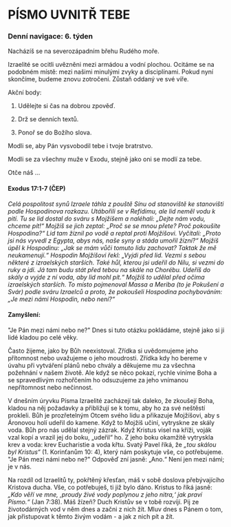 # PÍSMO UVNITŘ TEBE

### Denní navigace: 6. týden

Nacházíš se na severozápadním břehu Rudého moře.

Izraelité se ocitli uvězněni mezi armádou a vodní plochou. Ocitáme se na podobném místě: mezi našimi minulými zvyky a disciplínami. Pokud nyní skončíme, budeme znovu zotročeni. Zůstaň oddaný ve své víře.

Akční body:
1. Udělejte si čas na dobrou zpověď.

2. Drž se denních textů.

3. Ponoř se do Božího slova.

Modli se, aby Pán vysvobodil tebe i tvoje bratrstvo.

Modli se za všechny muže v Exodu, stejně jako oni se modlí za tebe.

Otče náš …


#### Exodus 17:1-7 (ČEP)
*Celá pospolitost synů Izraele táhla z pouště Sínu od stanoviště ke stanovišti podle Hospodinova rozkazu. Utábořili se v Refídimu, ale lid neměl vodu k pití. Tu se lid dostal do sváru s Mojžíšem a naléhali: „Dejte nám vodu, chceme pít!“ Mojžíš se jich zeptal: „Proč se se mnou přete? Proč pokoušíte Hospodina?“ Lid tam žíznil po vodě a reptal proti Mojžíšovi. Vyčítali: „Proto jsi nás vyvedl z Egypta, abys nás, naše syny a stáda umořil žízní?“ Mojžíš úpěl k Hospodinu: „Jak se mám vůči tomuto lidu zachovat? Taktak že mě neukamenují.“ Hospodin Mojžíšovi řekl: „Vyjdi před lid. Vezmi s sebou některé z izraelských starších. Také hůl, kterou jsi udeřil do Nilu, si vezmi do ruky a jdi. Já tam budu stát před tebou na skále na Chorébu. Udeříš do skály a vyjde z ní voda, aby lid mohl pít.“ Mojžíš to udělal před očima izraelských starších. To místo pojmenoval Massa a Meriba (to je Pokušení a Svár) podle sváru Izraelců a proto, že pokoušeli Hospodina pochybováním: „Je mezi námi Hospodin, nebo není?“*

#### Zamyšlení:
"Je Pán mezi námi nebo ne?" Dnes si tuto otázku pokládáme, stejně jako si ji lidé kladou po celé věky.

 Často žijeme, jako by Bůh neexistoval. Zřídka si uvědomujeme jeho přítomnost nebo uvažujeme o jeho moudrosti. Zřídka kdy ho bereme v úvahu při vytváření plánů nebo chvály a děkujeme mu za všechna požehnání v našem životě. Ale když se něco pokazí, rychle viníme Boha a se spravedlivým rozhořčením ho odsuzujeme za jeho vnímanou nepřítomnost nebo nečinnost.

V dnešním úryvku Písma Izraelité zacházejí tak daleko, že zkoušejí Boha, kladou na něj požadavky a přibližují se k tomu, aby ho za své neštěstí prokleli. Bůh je prozřetelným Otcem svého lidu a přikazuje Mojžíšovi, aby s Áronovou holí udeřil do kamene. Když to Mojžíš učiní, vytryskne ze skály voda. Bůh pro nás udělal stejný zázrak. Když Kristus visel na kříži, voják vzal kopí a vrazil jej do boku, „udeřil“ ho. Z jeho boku okamžitě vytryskla krev a voda: krev Eucharistie a voda křtu. Svatý Pavel říká, že *„tou skálou byl Kristus“* (1. Korinťanům 10: 4), který nám poskytuje vše, co potřebujeme. "Je Pán mezi námi nebo ne?" Odpověď zní jasně: „Ano.“ Není jen mezi námi; je v nás.

Na rozdíl od Izraelitů ty, pokřtěný křesťan, máš v sobě doslova přebývajícího Kristova ducha. Vše, co potřebuješ, ti již bylo dáno. Kristus to říká jasně: *„Kdo věří ve mne, ‚proudy živé vody poplynou z jeho nitra,‘ jak praví Písmo.“* (Jan 7:38). Máš žízeň? Duch Kristův se v tobě rozvíjí. Pij ze životodárných vod v něm dnes a začni z nich žít. Mluv dnes s Pánem o tom, jak přistupovat k těmto živým vodám - a jak z nich pít a žít.    
